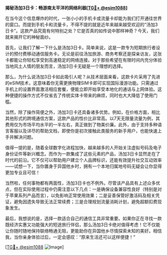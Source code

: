 **揭秘汤加3日卡：畅游南太平洋的网络利器[[TG💪+ @esim1088](https://t.me/s/esim1088)]**

在当今这个信息爆炸的时代，一张小小的手机卡或流量卡却能为我们打开通往世界的窗口。而提到手机卡和流量卡，不得不提的就是近年来越来越受欢迎的“汤加3日卡”。这款产品究竟有何特别之处？它是否真的如传说中那样神奇？今天，我们就来揭开它的神秘面纱。

首先，让我们了解一下什么是汤加3日卡。简单来说，这是一款专为短期旅行者设计的预付费移动通信服务卡。无论是前往汤加旅游、商务考察还是探亲访友，这张卡都能让你轻松享受到高速稳定的网络连接。对于那些希望在有限时间内充分体验当地风土人情的朋友而言，汤加3日卡无疑是一个理想的选择。

那么，为什么说汤加3日卡如此吸引人呢？从技术层面来看，这款卡片采用了先进的eSIM技术，这意味着你无需更换物理SIM卡即可实现国际漫游功能。只需通过手机上的设置界面激活相应套餐，便能立即开始享受本地化的通话与上网体验。这种便捷的操作方式不仅省去了传统实体卡带来的麻烦，同时也大大降低了使用门槛。

当然，除了操作简便之外，汤加3日卡还具备诸多优势。例如，在价格方面，相比其他形式的跨境通信方案，这款产品的性价比非常高。以7天无限量流量为例，其费用仅为市场平均水平的一半左右，真正做到了物美价廉。此外，由于支持多种语言客服以及详尽的帮助文档，即使你是初次接触此类服务的新手用户，也能快速上手并解决问题。

值得一提的是，随着全球数字化进程加快，越来越多的人开始关注虚拟号码及电子身份证件等新兴概念。而作为一款集成了这些元素的产品，汤加3日卡显然走在了时代的前沿。它不仅可以帮助用户建立个人品牌标识，还能有效提升社交互动效率——试想一下，当你置身于异国他乡时，拥有一个本地归属地号码无疑会让你显得更加专业且可信！

当然啦，任何事物都有两面性，汤加3日卡也不例外。尽管该产品具有上述众多优点，但在实际使用过程中仍需注意以下几点：一是确保设备兼容性良好（特别是对于苹果系列产品而言），以免影响正常使用效果；二是妥善保管好激活码及相关凭证，避免因遗失导致无法正常续费；三是合理规划流量消耗计划，避免超额扣费现象发生。

最后，我想说的是，选择一款适合自己的通信工具非常重要。如果你正在寻找一款既经济实惠又功能强大的短途旅行伴侣，那么汤加3日卡绝对值得考虑！它不仅能让你随时随地保持联络畅通无阻，更能助你在异国他乡尽情探索未知的美好。相信我，当你亲身体验过后，一定会感叹：“原来生活还可以这样便捷！”

[[TG💪+ @esim1088](https://t.me/s/esim1088) ![Image](https://i.postimg.cc/4NQfJmqS/Snipaste-2025-05-13-00-14-12.png)]